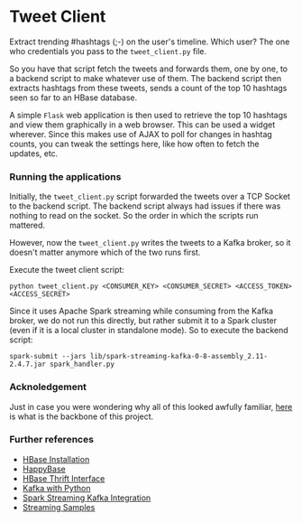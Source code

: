 # Tweet Client

Extract trending #hashtags (;-) on the user's timeline. Which user? The one who credentials you pass to the `tweet_client.py` file. 

So you have that script fetch the tweets and forwards them, one by one, to a backend script to make whatever use of them. The backend script then extracts hashtags from these tweets, sends a count of the top 10 hashtags seen so far to an HBase database. 

A simple `Flask` web application is then used to retrieve the top 10 hashtags and view them graphically in a web browser. This can be used a widget wherever. Since this makes use of AJAX to poll for changes in hashtag counts, you can tweak the settings here, like how often to fetch the updates, etc.

### Running the applications

Initially, the `tweet_client.py` script forwarded the tweets over a TCP Socket to the backend script. The backend script always had issues if there was nothing to read on the socket. So the order in which the scripts run mattered. 

However, now the `tweet_client.py` writes the tweets to a Kafka broker, so it doesn't matter anymore which of the two runs first.

Execute the tweet client script:
```
python tweet_client.py <CONSUMER_KEY> <CONSUMER_SECRET> <ACCESS_TOKEN> <ACCESS_SECRET>
```

Since it uses Apache Spark streaming while consuming from the Kafka broker, we do not run this directly, but rather submit it to a Spark cluster (even if it is a local cluster in standalone mode). So to execute the backend script:
```
spark-submit --jars lib/spark-streaming-kafka-0-8-assembly_2.11-2.4.7.jar spark_handler.py
```


### Acknoledgement

Just in case you were wondering why all of this looked awfully familiar, [here](https://www.toptal.com/apache/apache-spark-streaming-twitter) is what is the backbone of this project. 

### Further references

* [HBase Installation](https://www.guru99.com/hbase-installation-guide.html)
* [HappyBase](https://happybase.readthedocs.io/en/latest/)
* [HBase Thrift Interface](https://blog.cloudera.com/how-to-use-the-hbase-thrift-interface-part-1/)
* [Kafka with Python](https://towardsdatascience.com/kafka-python-explained-in-10-lines-of-code-800e3e07dad1)
* [Spark Streaming Kafka Integration](https://spark.apache.org/docs/2.1.0/streaming-kafka-0-8-integration.html)
* [Streaming Samples](https://github.com/apache/spark/blob/v2.1.0/examples/src/main/python/streaming/kafka_wordcount.py)
